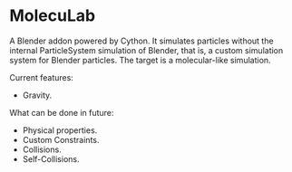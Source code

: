 # MolecuLab

A Blender addon powered by Cython.
It simulates particles without the internal ParticleSystem simulation of Blender, that is, a custom simulation system for Blender particles.
The target is a molecular-like simulation.

Current features:
- Gravity.

What can be done in future:
- Physical properties.
- Custom Constraints.
- Collisions.
- Self-Collisions.
